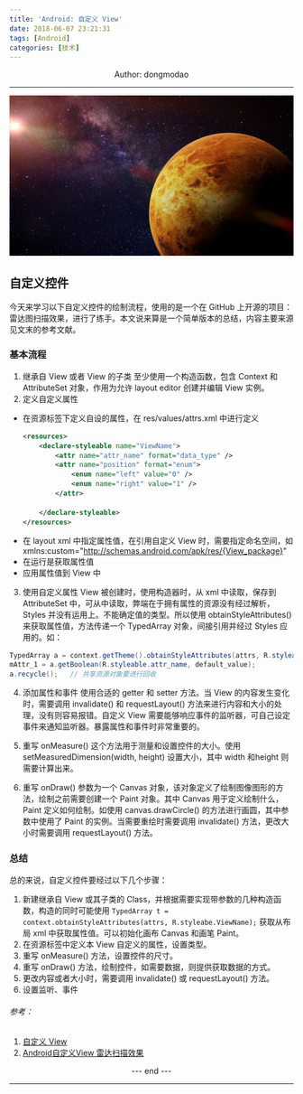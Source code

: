 ```yaml
---
title: 'Android: 自定义 View'
date: 2018-06-07 23:21:31
tags: [Android]
categories: [技术]
---
```

<center>
Author: dongmodao
</center>

---

![](Android-Making-new-view/index.jpg)

## 自定义控件

今天来学习以下自定义控件的绘制流程，使用的是一个在 GitHub 上开源的项目：雷达图扫描效果，进行了练手。本文说来算是一个简单版本的总结，内容主要来源见文末的参考文献。

### 基本流程

1. 继承自 View 或者 View 的子类
 至少使用一个构造函数，包含 Context 和 AttributeSet 对象，作用为允许 layout editor 创建并编辑 View 实例。<!-- more -->
2. 定义自定义属性
 + 在资源标签下定义自设的属性，在 res/values/attrs.xml 中进行定义
    ``` xml
    <resources>
        <declare-styleable name="ViewName">
            <attr name="attr_name" format="data_type" />
            <attr name="position" format="enum">
                <enum name="left" value="0" />
                <enum name="right" value="1" />
            </attr>

        </declare-styleable>
    </resources>
    ```
 + 在 layout xml 中指定属性值，在引用自定义 View 时，需要指定命名空间，如 xmlns:custom="http://schemas.android.com/apk/res/{View_package}"
 + 在运行是获取属性值
 + 应用属性值到 View 中
3. 使用自定义属性
 View 被创建时，使用构造器时，从 xml 中读取，保存到 AttributeSet 中，可从中读取，弊端在于拥有属性的资源没有经过解析，Styles 并没有运用上。不能确定值的类型。所以使用 obtainStyleAttributes() 来获取属性值，方法传递一个 TypedArray 对象，间接引用并经过 Styles 应用的。如：
 ``` java
 TypedArray a = context.getTheme().obtainStyleAttributes(attrs, R.styleable.ViewName, 0, 0);
 mAttr_1 = a.getBoolean(R.styleable.attr_name, default_value);
 a.recycle();   // 共享资源对象要进行回收
 ```
4. 添加属性和事件
 使用合适的 getter 和 setter 方法。当 View 的内容发生变化时，需要调用 invalidate() 和 requestLayout() 方法来进行内容和大小的处理，没有则容易报错。自定义 View 需要能够响应事件的监听器，可自己设定事件来通知监听器。暴露属性和事件时非常重要的。

5. 重写 onMeasure()
 这个方法用于测量和设置控件的大小。使用 setMeasuredDimension(width, height) 设置大小，其中 width 和height 则需要计算出来。

6. 重写 onDraw()
 参数为一个 Canvas 对象，该对象定义了绘制图像图形的方法，绘制之前需要创建一个 Paint 对象。其中 Canvas 用于定义绘制什么，Paint 定义如何绘制。如使用 canvas.drawCircle() 的方法进行画圆，其中参数中使用了 Paint 的实例。当需要重绘时需要调用 invalidate() 方法，更改大小时需要调用 requestLayout() 方法。


### 总结

 总的来说，自定义控件要经过以下几个步骤：
  1. 新建继承自 View 或其子类的 Class，并根据需要实现带参数的几种构造函数，构造的同时可能使用 ``TypedArray t = context.obtainStyleAttributes(attrs, R.styleabe.ViewName);`` 获取从布局 xml 中获取属性值。可以初始化画布 Canvas 和画笔 Paint。
  2. 在资源标签中定义本 View 自定义的属性，设置类型。
  3. 重写 onMeasure() 方法，设置控件的尺寸。
  4. 重写 onDraw() 方法，绘制控件，如需要数据，则提供获取数据的方式。
  5. 更改内容或者大小时，需要调用 invalidate() 或 requestLayout() 方法。
  6. 设置监听、事件


###### 参考：
 1. [自定义 View][1]
 2. [Android自定义View 雷达扫描效果][2]


[1]:http://hukai.me/android-training-course-in-chinese/ui/custom-view/index.html
[2]:https://github.com/donkingliang/RadarView


<center> --- end --- </center>

---
